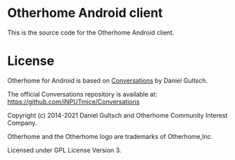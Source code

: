 # Otherhome Android client

This is the source code for the Otherhome Android client.

# License

Otherhome for Android is based on [Conversations](https://conversations.im/) by Daniel Gultsch.

The official Conversations repository is available at: https://github.com/iNPUTmice/Conversations

Copyright (c) 2014-2021 Daniel Gultsch and Otherhome Community Interest Company.

Otherhome and the Otherhome logo are trademarks of Otherhome,Inc.

Licensed under GPL License Version 3.